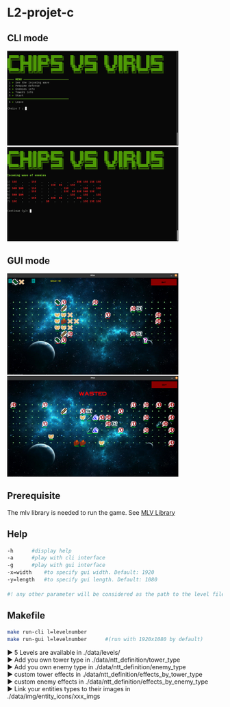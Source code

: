 # L2-projet-c

## CLI mode
<div style="display: inline-block;">
<img src="data/img/other/cli_view_1.png" width="400">
<img src="data/img/other/cli_view_2.png" width="400">
</div>

## GUI mode
<div style="display: inline-block;">
<img src="data/img/other/gui_view_1.png" width="400">
<img src="data/img/other/gui_view_2.png" width="400">
</div>

## Prerequisite

The mlv library is needed to run the game. See [MLV Library](http://www-igm.univ-mlv.fr/~boussica/mlv/index.html)

## Help
```bash
-h      #display help
-a      #play with cli interface
-g      #play with gui interface
-x=width    #to specify gui width. Default: 1920
-y=length   #to specify gui length. Default: 1080

#! any other parameter will be considered as the path to the level file
```
## Makefile
```bash
make run-cli l=levelnumber
make run-gui l=levelnumber      #(run with 1920x1080 by default)
```

► 5 Levels are available in ./data/levels/\
► Add you own tower type in ./data/ntt_definition/tower_type\
► Add you own enemy type in ./data/ntt_definition/enemy_type\
► custom tower effects in ./data/ntt_definition/effects_by_tower_type\
► custom enemy effects in ./data/ntt_definition/effects_by_enemy_type\
► Link your entities types to their images in ./data/img/entity_icons/xxx_imgs

